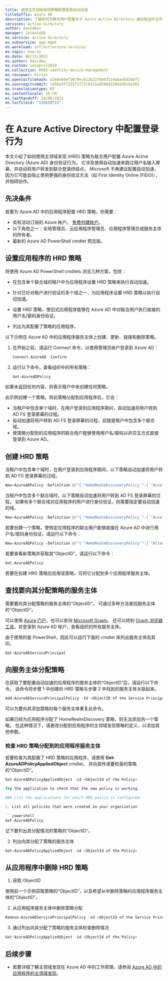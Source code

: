 ```yaml
---
title: 使用主页领域发现策略配置登录自动加速
titleSuffix: Azure AD
description: 了解如何为联合用户配置关于 Azure Active Directory 身份验证的主页领域发现策略，包括自动加速和域提示。
services: active-directory
author: davidmu1
manager: CelesteDG
ms.service: active-directory
ms.subservice: app-mgmt
ms.workload: infrastructure-services
ms.topic: how-to
ms.date: 08/13/2021
ms.author: davidmu
ms.custom: seoapril2019
ms.collection: M365-identity-device-management
ms.reviewer: hirsin
ms.openlocfilehash: a266e60ef3079ecb12b227b047519abad5d26bf1
ms.sourcegitcommit: 1d56a3ff255f1f72c6315a0588422842dbcbe502
ms.translationtype: HT
ms.contentlocale: zh-CN
ms.lasthandoff: 10/06/2021
ms.locfileid: "129619721"
---
```

# <a name="configure-sign-in-behavior-in-azure-active-directory"></a>在 Azure Active Directory 中配置登录行为

本文介绍了如何使用主领域发现 (HRD) 策略为联合用户配置 Azure Active Directory (Azure AD) 身份验证行为。  它涉及使用自动加速来跳过用户名输入屏幕，并自动将用户转发到联合登录终结点。  Microsoft 不再建议配置自动加速，因为它可能会阻止使用更强的身份验证方法（如 First Identity Online (FIDO)），并阻碍协作。

## <a name="prerequisites"></a>先决条件

若要为 Azure AD 中的应用程序配置 HRD 策略，你需要：

- 具有活动订阅的 Azure 帐户。 [免费创建帐户](https://azure.microsoft.com/free/?WT.mc_id=A261C142F)。
- 以下角色之一：全局管理员、云应用程序管理员、应用程序管理员或服务主体的所有者。
- 最新的 Azure AD PowerShell cmdlet 预览版。

## <a name="set-up-an-hrd-policy-on-an-application"></a>设置应用程序的 HRD 策略

将使用 Azure AD PowerShell cmdlets 浏览几种方案，包括：

- 在包含单个联合域的租户中为应用程序设置 HRD 策略来执行自动加速。

- 针对已针对租户进行验证的多个域之一，为应用程序设置 HRD 策略以执行自动加速。

- 设置 HRD 策略，使旧式应用程序能够在 Azure AD 中对联合用户执行直接的用户名/密码身份验证。

- 列出为其配置了策略的应用程序。

以下示例在 Azure AD 中的应用程序服务主体上创建、更新、链接和删除策略。

1. 在开始之前，请运行 Connect 命令，以使用管理员帐户登录到 Azure AD：

    ```powershell
    Connect-AzureAD -Confirm
    ```

1. 运行以下命令，查看组织中的所有策略：

    ```powershell
    Get-AzureADPolicy
    ```

如果未返回任何内容，则表示租户中未创建任何策略。

此示例创建一个策略。将此策略分配到应用程序后，它会：

- 当租户中包含单个域时，在用户登录到应用程序期间，自动加速将用户转到 AD FS 登录屏幕的过程。
- 自动加速将用户转到 AD FS 登录屏幕的过程，前提是租户中包含多个联合域。
- 使策略分配到的应用程序的联合用户能够使用用户名/密码以非交互方式直接登录到 Azure AD。

## <a name="create-an-hrd-policy"></a>创建 HRD 策略

当租户中包含单个域时，在用户登录到应用程序期间，以下策略自动加速将用户转到 AD FS 登录屏幕的过程。

```powershell
New-AzureADPolicy -Definition @("{`"HomeRealmDiscoveryPolicy`":{`"AccelerateToFederatedDomain`":true}}") -DisplayName BasicAutoAccelerationPolicy -Type HomeRealmDiscoveryPolicy
```

当租户中包含多个联合域时，以下策略自动加速将用户转到 AD FS 登录屏幕的过程。 如果有多个联合域对应用程序的用户进行身份验证，则需要指定要自动加速的域。

```powershell
New-AzureADPolicy -Definition @("{`"HomeRealmDiscoveryPolicy`":{`"AccelerateToFederatedDomain`":true, `"PreferredDomain`":`"federated.example.edu`"}}") -DisplayName MultiDomainAutoAccelerationPolicy -Type HomeRealmDiscoveryPolicy
```

若要创建一个策略，使特定应用程序的联合用户能够直接在 Azure AD 中进行用户名/密码身份验证，请运行以下命令：

```powershell
New-AzureADPolicy -Definition @("{`"HomeRealmDiscoveryPolicy`":{`"AllowCloudPasswordValidation`":true}}") -DisplayName EnableDirectAuthPolicy -Type HomeRealmDiscoveryPolicy
```

若要查看新策略并获取其“ObjectID”，请运行以下命令：

```powershell
Get-AzureADPolicy
```

若要在创建 HRD 策略后启用该策略，可将它分配到多个应用程序服务主体。

## <a name="locate-the-service-principal-to-which-to-assign-the-policy"></a>查找要向其分配策略的服务主体

需要要向其分配策略的服务主体的“ObjectID”。 可通过多种方法查找服务主体的“ObjectID”。

可以使用 [Azure 门户](https://portal.azure.com)，也可以查询 [Microsoft Graph](/graph/api/resources/serviceprincipal)。 还可以转到 [Graph 浏览器工具](https://developer.microsoft.com/graph/graph-explorer)，并登录到 Azure AD 帐户，查看组织的所有服务主体。

由于使用的是 PowerShell，因此可以运行下面的 cmdlet 来列出服务主体及其 ID。

```powershell
Get-AzureADServicePrincipal
```

## <a name="assign-the-policy-to-your-service-principal"></a>向服务主体分配策略

在获取了要配置自动加速的应用程序的服务主体的“ObjectID”后，请运行以下命令。 该命令将步骤 1 中创建的 HRD 策略与步骤 2 中找到的服务主体关联起来。

```powershell
Add-AzureADServicePrincipalPolicy -Id <ObjectID of the Service Principal> -RefObjectId <ObjectId of the Policy>
```

可以为要向其添加策略的每个服务主体重复此命令。

如果已经为应用程序分配了 HomeRealmDiscovery 策略，则无法添加另一个策略。  在这种情况下，请更改分配到应用程序的主领域发现策略的定义，以添加其他参数。

### <a name="check-which-application-service-principals-your-hrd-policy-is-assigned-to"></a>检查 HRD 策略分配到的应用程序服务主体

若要检查为其配置了 HRD 策略的应用程序，请使用 **Get-AzureADPolicyAppliedObject** cmdlet。 并向其传递要检查的策略的“ObjectID”。

```powershell
Get-AzureADPolicyAppliedObject -id <ObjectId of the Policy>

Try the application to check that the new policy is working.

### List the applications for which HRD policy is configured

1. List all policies that were created in your organization

```powershell
Get-AzureADPolicy
```

记下要列出其分配情况的策略的“ObjectID”。

2. 列出向其分配了策略的服务主体

```powershell
Get-AzureADPolicyAppliedObject -id <ObjectId of the Policy>
```

## <a name="remove-an-hrd-policy-from-an-application"></a>从应用程序中删除 HRD 策略

1. 获取 ObjectID

使用前一个示例获取策略的“ObjectID”，以及希望从中删除策略的应用程序服务主体的“ObjectID”。

2. 从应用程序服务主体中删除策略分配

```powershell
Remove-AzureADServicePrincipalPolicy -id <ObjectId of the Service Principal>  -PolicyId <ObjectId of the policy>
```

3. 通过列出向其分配了策略的服务主体检查删除情况

```powershell
Get-AzureADPolicyAppliedObject -id <ObjectId of the Policy>
```

## <a name="next-steps"></a>后续步骤

- 若要详细了解主领域发现在 Azure AD 中的工作原理，请参阅 [Azure AD 中的应用程序的主领域发现](home-realm-discovery-policy.md)。